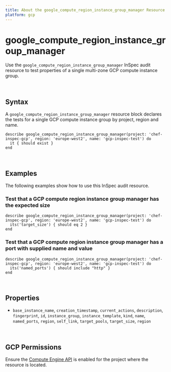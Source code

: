 ```yaml
---
title: About the google_compute_region_instance_group_manager Resource
platform: gcp
---
```


# google\_compute\_region\_instance\_group\_manager

Use the `google_compute_region_instance_group_manager` InSpec audit resource to test properties of a single multi-zone GCP compute instance group.

<br>

## Syntax

A `google_compute_region_instance_group_manager` resource block declares the tests for a single GCP compute instance group by project, region and name.

    describe google_compute_region_instance_group_manager(project: 'chef-inspec-gcp', region: 'europe-west2', name: 'gcp-inspec-test') do
      it { should exist }
    end

<br>

## Examples

The following examples show how to use this InSpec audit resource.

### Test that a GCP compute region instance group manager has the expected size

    describe google_compute_region_instance_group_manager(project: 'chef-inspec-gcp', region: 'europe-west2', name: 'gcp-inspec-test') do
      its('target_size') { should eq 2 }
    end

### Test that a GCP compute region instance group manager has a port with supplied name and value

    describe google_compute_region_instance_group_manager(project: 'chef-inspec-gcp', region: 'europe-west2', name: 'gcp-inspec-test') do
      its('named_ports') { should include "http" }
    end

<br>

## Properties

* `base_instance_name`, `creation_timestamp`, `current_actions`, `description`, `fingerprint`, `id`, `instance_group`, `instance_template`, `kind`, `name`, `named_ports`, `region`, `self_link`, `target_pools`, `target_size`, `region`

<br>


## GCP Permissions

Ensure the [Compute Engine API](https://console.cloud.google.com/apis/library/compute.googleapis.com/) is enabled for the project where the resource is located.
